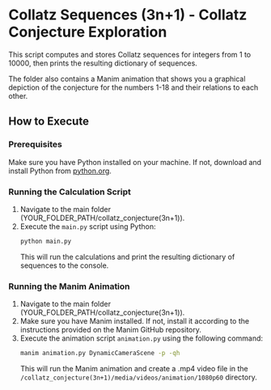 # Collatz Sequences (3n+1) - Collatz Conjecture Exploration

This script computes and stores Collatz sequences for integers from 1 to 10000, then prints the resulting dictionary of sequences.

The folder also contains a Manim animation that shows you a graphical depiction of the conjecture for the numbers 1-18 and their relations to each other.

## How to Execute

### Prerequisites
Make sure you have Python installed on your machine. If not, download and install Python from [python.org](https://python.org).

### Running the Calculation Script
1. Navigate to the main folder (YOUR_FOLDER_PATH/collatz_conjecture(3n+1)).
2. Execute the `main.py` script using Python:
    ```bash
    python main.py
    ```
   This will run the calculations and print the resulting dictionary of sequences to the console.

### Running the Manim Animation
1. Navigate to the main folder (YOUR_FOLDER_PATH/collatz_conjecture(3n+1)).
2. Make sure you have Manim installed. If not, install it according to the instructions provided on the Manim GitHub repository.
3. Execute the animation script `animation.py` using the following command:
    ```bash
    manim animation.py DynamicCameraScene -p -qh
    ```
   This will run the Manim animation and create a .mp4 video file in the `/collatz_conjecture(3n+1)/media/videos/animation/1080p60` directory.
